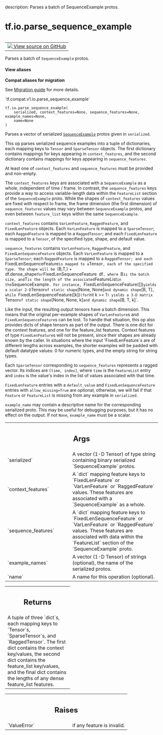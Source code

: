 description: Parses a batch of SequenceExample protos.

<div itemscope itemtype="http://developers.google.com/ReferenceObject">
<meta itemprop="name" content="tf.io.parse_sequence_example" />
<meta itemprop="path" content="Stable" />
</div>

# tf.io.parse_sequence_example

<!-- Insert buttons and diff -->

<table class="tfo-notebook-buttons tfo-api nocontent" align="left">
<td>
  <a target="_blank" href="https://github.com/tensorflow/tensorflow/blob/r2.2/tensorflow/python/ops/parsing_ops.py#L450-L567">
    <img src="https://www.tensorflow.org/images/GitHub-Mark-32px.png" />
    View source on GitHub
  </a>
</td>
</table>



Parses a batch of `SequenceExample` protos.

<section class="expandable">
  <h4 class="showalways">View aliases</h4>
  <p>
<b>Compat aliases for migration</b>
<p>See
<a href="https://www.tensorflow.org/guide/migrate">Migration guide</a> for
more details.</p>
<p>`tf.compat.v1.io.parse_sequence_example`</p>
</p>
</section>

<pre class="devsite-click-to-copy prettyprint lang-py tfo-signature-link">
<code>tf.io.parse_sequence_example(
    serialized, context_features=None, sequence_features=None, example_names=None,
    name=None
)
</code></pre>



<!-- Placeholder for "Used in" -->

Parses a vector of serialized
[`SequenceExample`](https://www.tensorflow.org/code/tensorflow/core/example/example.proto)
protos given in `serialized`.

This op parses serialized sequence examples into a tuple of dictionaries,
each mapping keys to `Tensor` and `SparseTensor` objects.
The first dictionary contains mappings for keys appearing in
`context_features`, and the second dictionary contains mappings for keys
appearing in `sequence_features`.

At least one of `context_features` and `sequence_features` must be provided
and non-empty.

The `context_features` keys are associated with a `SequenceExample` as a
whole, independent of time / frame.  In contrast, the `sequence_features` keys
provide a way to access variable-length data within the `FeatureList` section
of the `SequenceExample` proto.  While the shapes of `context_features` values
are fixed with respect to frame, the frame dimension (the first dimension)
of `sequence_features` values may vary between `SequenceExample` protos,
and even between `feature_list` keys within the same `SequenceExample`.

`context_features` contains `VarLenFeature`, `RaggedFeature`, and
`FixedLenFeature`  objects. Each `VarLenFeature` is mapped to a
`SparseTensor`; each `RaggedFeature` is  mapped to a `RaggedTensor`; and each
`FixedLenFeature` is mapped to a `Tensor`, of the specified type, shape, and
default value.

`sequence_features` contains `VarLenFeature`, `RaggedFeature`, and
`FixedLenSequenceFeature` objects. Each `VarLenFeature` is mapped to a
`SparseTensor`; each `RaggedFeature` is mapped to a `RaggedTensor; and
each `FixedLenSequenceFeature` is mapped to a `Tensor`, each of the specified
type. The shape will be `(B,T,) + df.dense_shape` for
`FixedLenSequenceFeature` `df`, where `B` is the batch size, and `T` is the
length of the associated `FeatureList` in the `SequenceExample`. For instance,
`FixedLenSequenceFeature([])` yields a scalar 2-D `Tensor` of static shape
`[None, None]` and dynamic shape `[B, T]`, while
`FixedLenSequenceFeature([k])` (for `int k >= 1`) yields a 3-D matrix `Tensor`
of static shape `[None, None, k]` and dynamic shape `[B, T, k]`.

Like the input, the resulting output tensors have a batch dimension. This
means that the original per-example shapes of `VarLenFeature`s and
`FixedLenSequenceFeature`s can be lost. To handle that situation, this op also
provides dicts of shape tensors as part of the output. There is one dict for
the context features, and one for the feature_list features. Context features
of type `FixedLenFeature`s will not be present, since their shapes are already
known by the caller. In situations where the input 'FixedLenFeature`s are of
different lengths across examples, the shorter examples will be padded with
default datatype values: 0 for numeric types, and the empty string for string
types.

Each `SparseTensor` corresponding to `sequence_features` represents a ragged
vector.  Its indices are `[time, index]`, where `time` is the `FeatureList`
entry and `index` is the value's index in the list of values associated with
that time.

`FixedLenFeature` entries with a `default_value` and `FixedLenSequenceFeature`
entries with `allow_missing=True` are optional; otherwise, we will fail if
that `Feature` or `FeatureList` is missing from any example in `serialized`.

`example_name` may contain a descriptive name for the corresponding serialized
proto. This may be useful for debugging purposes, but it has no effect on the
output. If not `None`, `example_name` must be a scalar.

<!-- Tabular view -->
 <table class="responsive fixed orange">
<colgroup><col width="214px"><col></colgroup>
<tr><th colspan="2"><h2 class="add-link">Args</h2></th></tr>

<tr>
<td>
`serialized`
</td>
<td>
A vector (1-D Tensor) of type string containing binary
serialized `SequenceExample` protos.
</td>
</tr><tr>
<td>
`context_features`
</td>
<td>
A `dict` mapping feature keys to `FixedLenFeature` or
`VarLenFeature` or `RaggedFeature` values. These features are associated
with a `SequenceExample` as a whole.
</td>
</tr><tr>
<td>
`sequence_features`
</td>
<td>
A `dict` mapping feature keys to
`FixedLenSequenceFeature` or `VarLenFeature` or `RaggedFeature` values.
These features are associated with data within the `FeatureList` section
of the `SequenceExample` proto.
</td>
</tr><tr>
<td>
`example_names`
</td>
<td>
A vector (1-D Tensor) of strings (optional), the name of the
serialized protos.
</td>
</tr><tr>
<td>
`name`
</td>
<td>
A name for this operation (optional).
</td>
</tr>
</table>



<!-- Tabular view -->
 <table class="responsive fixed orange">
<colgroup><col width="214px"><col></colgroup>
<tr><th colspan="2"><h2 class="add-link">Returns</h2></th></tr>
<tr class="alt">
<td colspan="2">
A tuple of three `dict`s, each mapping keys to `Tensor`s,
`SparseTensor`s, and `RaggedTensor`. The first dict contains the context
key/values, the second dict contains the feature_list key/values, and the
final dict contains the lengths of any dense feature_list features.
</td>
</tr>

</table>



<!-- Tabular view -->
 <table class="responsive fixed orange">
<colgroup><col width="214px"><col></colgroup>
<tr><th colspan="2"><h2 class="add-link">Raises</h2></th></tr>

<tr>
<td>
`ValueError`
</td>
<td>
if any feature is invalid.
</td>
</tr>
</table>


